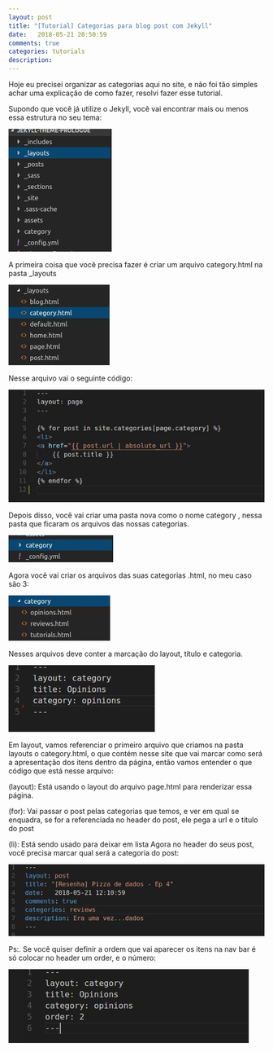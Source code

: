 ```yaml
---
layout: post
title: "[Tutorial] Categorias para blog post com Jekyll"
date:   2018-05-21 20:50:59
comments: true
categories: tutorials
description: 
---
```

Hoje eu precisei organizar as categorias aqui no site, e não foi tão simples achar uma explicação de como fazer, resolvi fazer esse tutorial.

Supondo que você já utilize o Jekyll, você vai encontrar mais ou menos essa estrutura no seu tema:

![Estrutura](/assets/images/estrutura.jpg)


A primeira coisa que você precisa fazer é criar um arquivo category.html na pasta _layouts

![Category.html](/assets/images/category.jpg)

Nesse arquivo vai o seguinte código:  

![categoryhtml](/assets/images/categoryhtml.jpg)

Depois disso, você vai criar uma pasta nova como o nome category , nessa pasta que ficaram os arquivos das nossas categorias.

![Pasta](/assets/images/pastacategory.jpg)

Agora você vai criar os arquivos das suas categorias <nome>.html, no meu caso são 3:

![Categorias](/assets/images/estruturacategorypasta.jpg)


Nesses arquivos deve conter a marcação do layout, título e categoria.

![Header](/assets/images/headercategory.jpg)

Em layout, vamos referenciar o primeiro arquivo que criamos na pasta layouts o category.html, o que contém nesse site que vai marcar como será a apresentação dos itens dentro da página, então vamos entender o que código que está nesse arquivo:


(layout): Está usando o layout do arquivo page.html para renderizar essa página.

(for): Vai passar o post pelas categorias que temos, e ver em qual se enquadra, se for a  referenciada no header do post, ele pega a url e o título do post

(li): Está sendo usado para deixar em lista
Agora no header do seus post, você precisa marcar qual será a categoria do post:

![Categoria](/assets/images/categoriapost.jpg)

Ps:. Se você quiser definir a ordem que vai aparecer os itens na nav bar é só colocar no header um order, e o número:

![Ordenação](/assets/images/order.jpg)